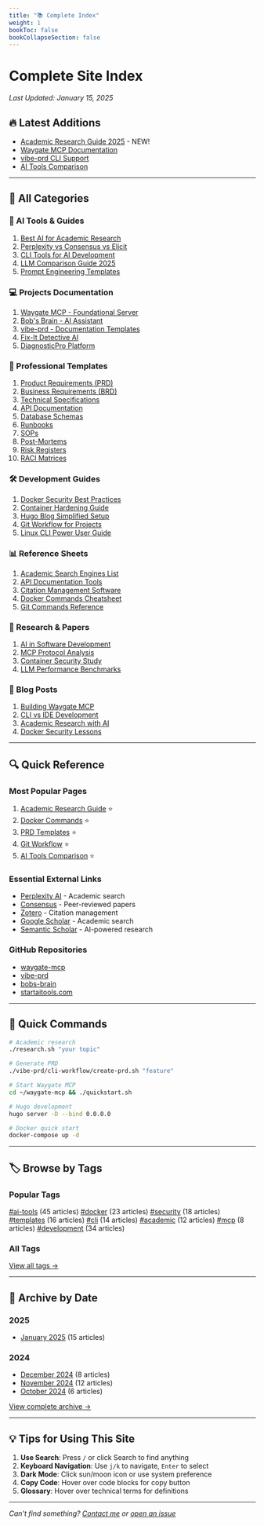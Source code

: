 ```yaml
---
title: "📚 Complete Index"
weight: 1
bookToc: false
bookCollapseSection: false
---
```


# Complete Site Index

*Last Updated: January 15, 2025*

## 🔥 Latest Additions

- [Academic Research Guide 2025](/docs/guides/academic-research-2025) - NEW!
- [Waygate MCP Documentation](/docs/projects/waygate-mcp)
- [vibe-prd CLI Support](/docs/projects/vibe-prd-cli)
- [AI Tools Comparison](/docs/guides/ai-tools-comparison)

---

## 📂 All Categories

### 🤖 AI Tools & Guides
1. [Best AI for Academic Research](/docs/guides/academic-research-2025)
2. [Perplexity vs Consensus vs Elicit](/docs/guides/research-ai-comparison)
3. [CLI Tools for AI Development](/docs/guides/cli-ai-tools)
4. [LLM Comparison Guide 2025](/docs/guides/llm-comparison)
5. [Prompt Engineering Templates](/docs/templates/prompts)

### 💻 Projects Documentation
1. [Waygate MCP - Foundational Server](/docs/projects/waygate-mcp)
2. [Bob's Brain - AI Assistant](/docs/projects/bobs-brain)
3. [vibe-prd - Documentation Templates](/docs/projects/vibe-prd)
4. [Fix-It Detective AI](/docs/projects/fix-it-detective)
5. [DiagnosticPro Platform](/docs/projects/diagnostic-pro)

### 📖 Professional Templates
1. [Product Requirements (PRD)](/docs/templates/prd)
2. [Business Requirements (BRD)](/docs/templates/brd)
3. [Technical Specifications](/docs/templates/tech-spec)
4. [API Documentation](/docs/templates/api)
5. [Database Schemas](/docs/templates/database)
6. [Runbooks](/docs/templates/runbook)
7. [SOPs](/docs/templates/sop)
8. [Post-Mortems](/docs/templates/post-mortem)
9. [Risk Registers](/docs/templates/risk-register)
10. [RACI Matrices](/docs/templates/raci)

### 🛠️ Development Guides
1. [Docker Security Best Practices](/docs/guides/docker-security)
2. [Container Hardening Guide](/docs/guides/container-hardening)
3. [Hugo Blog Simplified Setup](/docs/guides/hugo-simple)
4. [Git Workflow for Projects](/docs/guides/git-workflow)
5. [Linux CLI Power User Guide](/docs/guides/linux-cli)

### 📊 Reference Sheets
1. [Academic Search Engines List](/docs/reference/academic-search)
2. [API Documentation Tools](/docs/reference/api-tools)
3. [Citation Management Software](/docs/reference/citations)
4. [Docker Commands Cheatsheet](/docs/reference/docker-commands)
5. [Git Commands Reference](/docs/reference/git-commands)

### 🔬 Research & Papers
1. [AI in Software Development](/docs/research/ai-software)
2. [MCP Protocol Analysis](/docs/research/mcp-protocol)
3. [Container Security Study](/docs/research/container-security)
4. [LLM Performance Benchmarks](/docs/research/llm-benchmarks)

### 📝 Blog Posts
1. [Building Waygate MCP](/posts/waygate-journey)
2. [CLI vs IDE Development](/posts/cli-vs-ide)
3. [Academic Research with AI](/posts/academic-ai)
4. [Docker Security Lessons](/posts/docker-lessons)

---

## 🔍 Quick Reference

### Most Popular Pages
1. [Academic Research Guide](/docs/guides/academic-research-2025) ⭐
2. [Docker Commands](/docs/reference/docker-commands) ⭐
3. [PRD Templates](/docs/templates/prd) ⭐
4. [Git Workflow](/docs/guides/git-workflow) ⭐
5. [AI Tools Comparison](/docs/guides/ai-tools-comparison) ⭐

### Essential External Links
- [Perplexity AI](https://perplexity.ai) - Academic search
- [Consensus](https://consensus.app) - Peer-reviewed papers
- [Zotero](https://zotero.org) - Citation management
- [Google Scholar](https://scholar.google.com) - Academic search
- [Semantic Scholar](https://semanticscholar.org) - AI-powered research

### GitHub Repositories
- [waygate-mcp](https://github.com/jeremylongshore/waygate-mcp)
- [vibe-prd](https://github.com/jeremylongshore/vibe-prd)
- [bobs-brain](https://github.com/jeremylongshore/bobs-brain)
- [startaitools.com](https://github.com/jeremylongshore/startaitools.com)

---

## 📌 Quick Commands

```bash
# Academic research
./research.sh "your topic"

# Generate PRD
./vibe-prd/cli-workflow/create-prd.sh "feature"

# Start Waygate MCP
cd ~/waygate-mcp && ./quickstart.sh

# Hugo development
hugo server -D --bind 0.0.0.0

# Docker quick start
docker-compose up -d
```

---

## 🏷️ Browse by Tags

### Popular Tags
[#ai-tools](/tags/ai-tools) (45 articles)
[#docker](/tags/docker) (23 articles)
[#security](/tags/security) (18 articles)
[#templates](/tags/templates) (16 articles)
[#cli](/tags/cli) (14 articles)
[#academic](/tags/academic) (12 articles)
[#mcp](/tags/mcp) (8 articles)
[#development](/tags/development) (34 articles)

### All Tags
[View all tags →](/tags)

---

## 📅 Archive by Date

### 2025
- [January 2025](/archive/2025-01) (15 articles)

### 2024
- [December 2024](/archive/2024-12) (8 articles)
- [November 2024](/archive/2024-11) (12 articles)
- [October 2024](/archive/2024-10) (6 articles)

[View complete archive →](/archive)

---

## 💡 Tips for Using This Site

1. **Use Search**: Press `/` or click Search to find anything
2. **Keyboard Navigation**: Use `j/k` to navigate, `Enter` to select
3. **Dark Mode**: Click sun/moon icon or use system preference
4. **Copy Code**: Hover over code blocks for copy button
5. **Glossary**: Hover over technical terms for definitions

---

*Can't find something? [Contact me](/contact) or [open an issue](https://github.com/jeremylongshore/startaitools.com/issues)*